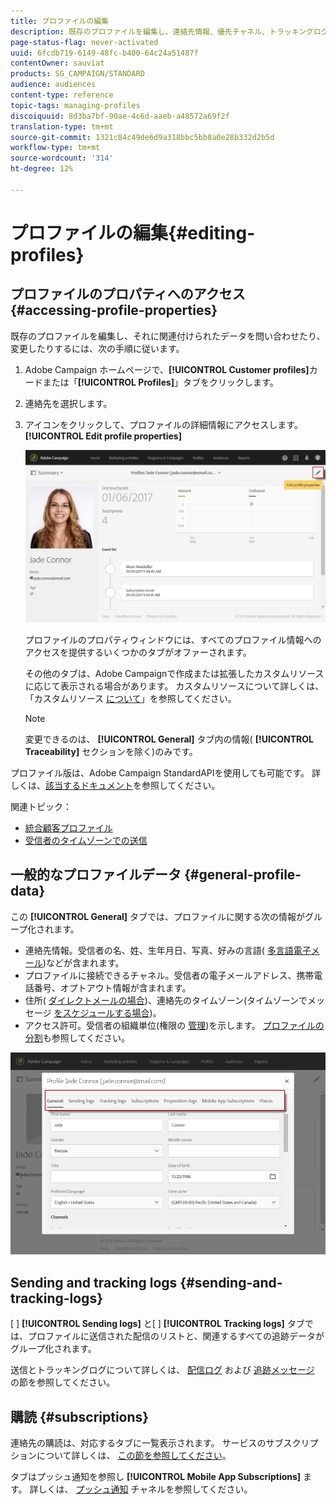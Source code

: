 ```yaml
---
title: プロファイルの編集
description: 既存のプロファイルを編集し、連絡先情報、優先チャネル、トラッキングログ、購読などにアクセスする方法を説明します。
page-status-flag: never-activated
uuid: 6fcdb719-6149-48fc-b400-64c24a51487f
contentOwner: sauviat
products: SG_CAMPAIGN/STANDARD
audience: audiences
content-type: reference
topic-tags: managing-profiles
discoiquuid: 8d3ba7bf-90ae-4c6d-aaeb-a48572a69f2f
translation-type: tm+mt
source-git-commit: 1321c84c49de6d9a318bbc5bb8a0e28b332d2b5d
workflow-type: tm+mt
source-wordcount: '314'
ht-degree: 12%

---
```



# プロファイルの編集{#editing-profiles}

## プロファイルのプロパティへのアクセス {#accessing-profile-properties}

既存のプロファイルを編集し、それに関連付けられたデータを問い合わせたり、変更したりするには、次の手順に従います。

1. Adobe Campaign ホームページで、**[!UICONTROL Customer profiles]**&#x200B;カードまたは「**[!UICONTROL Profiles]**」タブをクリックします。
1. 連絡先を選択します。
1. アイコンをクリックして、プロファイルの詳細情報にアクセスします。 **[!UICONTROL Edit profile properties]**

   ![](assets/profile_creation2.png)

   プロファイルのプロパティウィンドウには、すべてのプロファイル情報へのアクセスを提供するいくつかのタブがオファーされます。

   その他のタブは、Adobe Campaignで作成または拡張したカスタムリソースに応じて表示される場合があります。 カスタムリソースについて詳しくは、「カスタムリソース [について](../../developing/using/data-model-concepts.md)」を参照してください。

   >[!NOTE]
   >
   >変更できるのは、 **[!UICONTROL General]** タブ内の情報( **[!UICONTROL Traceability]** セクションを除く)のみです。

プロファイル版は、Adobe Campaign StandardAPIを使用しても可能です。 詳しくは、[該当するドキュメント](../../api/using/updating-profiles.md)を参照してください。

関連トピック：

* [統合顧客プロファイル](../../audiences/using/integrated-customer-profile.md)
* [受信者のタイムゾーンでの送信](../../sending/using/sending-messages-at-the-recipient-s-time-zone.md)

## 一般的なプロファイルデータ {#general-profile-data}

この **[!UICONTROL General]** タブでは、プロファイルに関する次の情報がグループ化されます。

* 連絡先情報。受信者の名、姓、生年月日、写真、好みの言語( [多言語電子メール](../../channels/using/creating-a-multilingual-email.md))などが含まれます。
* プロファイルに接続できるチャネル。受信者の電子メールアドレス、携帯電話番号、オプトアウト情報が含まれます。
* 住所( [ダイレクトメールの場合](../../channels/using/about-direct-mail.md))、連絡先のタイムゾーン(タイムゾーンでメッセージ [をスケジュールする場合](../../sending/using/sending-messages-at-the-recipient-s-time-zone.md))。
* アクセス許可。受信者の組織単位(権限の [管理](../../administration/using/about-access-management.md))を示します。 [プロファイルの分割](../../administration/using/organizational-units.md#partitioning-profiles)も参照してください。

![](assets/profile_creation4.png)

## Sending and tracking logs {#sending-and-tracking-logs}

[ ] **[!UICONTROL Sending logs]** と[ ] **[!UICONTROL Tracking logs]** タブでは、プロファイルに送信された配信のリストと、関連するすべての追跡データがグループ化されます。

送信とトラッキングログについて詳しくは、 [配信ログ](../../sending/using/monitoring-a-delivery.md#delivery-logs) および [追跡メッセージ](../../sending/using/tracking-messages.md) の節を参照してください。

## 購読 {#subscriptions}

連絡先の購読は、対応するタブに一覧表示されます。 サービスのサブスクリプションについて詳しくは、 [この節を参照してください](../../audiences/using/about-subscriptions.md)。

タブはプッシュ通知を参照し **[!UICONTROL Mobile App Subscriptions]** ます。 詳しくは、 [プッシュ通知](../../channels/using/about-push-notifications.md) チャネルを参照してください。

